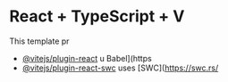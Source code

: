 # React + TypeScript + V
This template pr
- [@vitejs/plugin-react](htps://github.com/vitejs/vite-plugin-rect/blob/main/packages/plugin-react/README.md) u Babel](https
- [@vitejs/plugin-react-swc](https://github.com/vitejs/vite-plugin-react-swc) uses [SWC](https://swc.rs/

